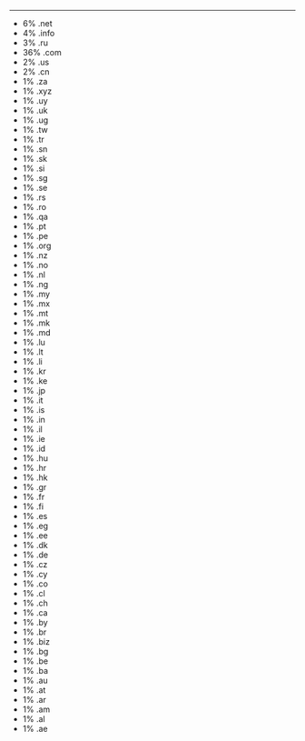 ________________________________________________
* 6% .net
* 4% .info
* 3% .ru
* 36% .com
* 2% .us
* 2% .cn
* 1% .za
* 1% .xyz
* 1% .uy
* 1% .uk
* 1% .ug
* 1% .tw
* 1% .tr
* 1% .sn
* 1% .sk
* 1% .si
* 1% .sg
* 1% .se
* 1% .rs
* 1% .ro
* 1% .qa
* 1% .pt
* 1% .pe
* 1% .org
* 1% .nz
* 1% .no
* 1% .nl
* 1% .ng
* 1% .my
* 1% .mx
* 1% .mt
* 1% .mk
* 1% .md
* 1% .lu
* 1% .lt
* 1% .li
* 1% .kr
* 1% .ke
* 1% .jp
* 1% .it
* 1% .is
* 1% .in
* 1% .il
* 1% .ie
* 1% .id
* 1% .hu
* 1% .hr
* 1% .hk
* 1% .gr
* 1% .fr
* 1% .fi
* 1% .es
* 1% .eg
* 1% .ee
* 1% .dk
* 1% .de
* 1% .cz
* 1% .cy
* 1% .co
* 1% .cl
* 1% .ch
* 1% .ca
* 1% .by
* 1% .br
* 1% .biz
* 1% .bg
* 1% .be
* 1% .ba
* 1% .au
* 1% .at
* 1% .ar
* 1% .am
* 1% .al
* 1% .ae

